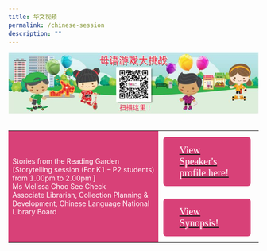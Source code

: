 ```yaml
---
title: 华文视频
permalink: /chinese-session
description: ""
---
```

<html>
<head>
<style>
	.btn1, .btn2{
	font-size: 20px;
    font-family: KaiTi;
    background-color: #d84178;;
    padding: 15px 32px;
    margin: 4px 2px;
    border-radius: 6px;
    width: 60%;
	color:#fff;
	}
	 .btn1:hover {
background-color: lightgrey;!important;
}
 .btn2:hover {
background-color: lightgrey;!important;
}
</style>
</head>
<body>
	<img src="/images/mtls2021_challenge_cl.jpg"><br><br>
<table style="border-collapse: collapse;
  width: 100%;">
  <tr>
    <td style="border: none; 
  text-align: left;padding: 8px;background-color:#d84178;color:#fff; width: 60%;"> Stories from the Reading Garden<br/>[Storytelling session (For K1 – P2 students) from 1.00pm to 2.00pm ]<br/>
   Ms Melissa Choo See Check<br/>
		Associate Librarian, Collection Planning & Development, Chinese Language
National Library Board </td>
    <td style="border: none;
  text-align: left;padding: 8px;float:right;"><a href="/clmoe/Creative-O/"> <div class="btn1" style="font-size:20px;font-family:KaiTi;">
       View Speaker's profile here!</div></a> <br/>
         <a href="/clmoe/Creative-O/"> <div class="btn2" style="font-size:20px;font-family:KaiTi;">
        View Synopsis!</div></a> 
        </td>
    </tr>
   </table>
</body>
</html>